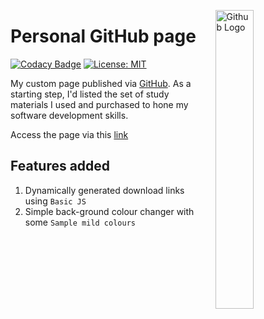 <img src="https://github.githubassets.com/images/modules/logos_page/Octocat.png"	
     alt="Github Logo"	
     style="float: right; margin-left: 10px;" 	
     height="35%"	
     width="35%"	
     align="right"/>

# Personal GitHub page

[![Codacy Badge](https://api.codacy.com/project/badge/Grade/22379ec446d7454daff4d3edd1ce4a8c)](https://app.codacy.com/app/Vignesh-Durairaj/Vignesh-Durairaj.github.io?utm_source=github.com&utm_medium=referral&utm_content=Vignesh-Durairaj/Vignesh-Durairaj.github.io&utm_campaign=Badge_Grade_Dashboard) [![License: MIT](https://img.shields.io/badge/License-MIT-blue.svg)](https://opensource.org/licenses/MIT)

My custom page published via [GitHub](https://github.io). As a starting step, I'd listed the set of study materials I used and purchased to hone my software development skills.

Access the page via this [link](https://vignesh-durairaj.github.io/)

## Features added

1. Dynamically generated download links using `Basic JS`
2. Simple back-ground colour changer with some `Sample mild colours`
